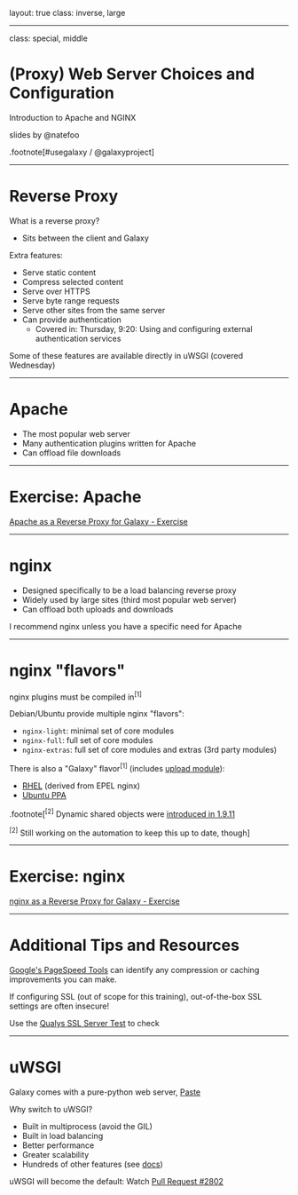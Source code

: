 layout: true
class: inverse, large

---
class: special, middle
# (Proxy) Web Server Choices and Configuration

Introduction to Apache and NGINX

slides by @natefoo

.footnote[\#usegalaxy / @galaxyproject]

---
# Reverse Proxy

What is a reverse proxy?
- Sits between the client and Galaxy

Extra features:
- Serve static content
- Compress selected content
- Serve over HTTPS
- Serve byte range requests
- Serve other sites from the same server
- Can provide authentication
  - Covered in: Thursday, 9:20: Using and configuring external authentication services

Some of these features are available directly in uWSGI (covered Wednesday)

---
# Apache

- The most popular web server
- Many authentication plugins written for Apache
- Can offload file downloads

---
# Exercise: Apache

[Apache as a Reverse Proxy for Galaxy - Exercise](https://github.com/martenson/dagobah-training/blob/master/intro/04-web-servers/ex1-apache.md)

---
# nginx

- Designed specifically to be a load balancing reverse proxy
- Widely used by large sites (third most popular web server)
- Can offload both uploads and downloads

I recommend nginx unless you have a specific need for Apache

---
# nginx "flavors"

nginx plugins must be compiled in<sup>[1]</sup>

Debian/Ubuntu provide multiple nginx "flavors":
- `nginx-light`: minimal set of core modules
- `nginx-full`: full set of core modules
- `nginx-extras`: full set of core modules and extras (3rd party modules)

There is also a "Galaxy" flavor<sup>[1]</sup> (includes [upload module](https://github.com/vkholodkov/nginx-upload-module)):
- [RHEL](https://depot.galaxyproject.org/yum/) (derived from EPEL nginx)
- [Ubuntu PPA](https://launchpad.net/~galaxyproject/+archive/ubuntu/nginx)

.footnote[<sup>[2]</sup> Dynamic shared objects were [introduced in 1.9.11](https://www.nginx.com/blog/dynamic-modules-nginx-1-9-11/)

<sup>[2]</sup> Still working on the automation to keep this up to date, though]

---
# Exercise: nginx

[nginx as a Reverse Proxy for Galaxy - Exercise](https://github.com/martenson/dagobah-training/blob/master/intro/04-web-servers/ex2-nginx.md)

---
# Additional Tips and Resources

[Google's PageSpeed Tools](https://developers.google.com/speed/pagespeed/insights/) can identify any compression or caching improvements you can make.

If configuring SSL (out of scope for this training), out-of-the-box SSL settings are often insecure!

Use the [Qualys SSL Server Test](https://www.ssllabs.com/ssltest/analyze.html) to check

---
# uWSGI

Galaxy comes with a pure-python web server, [Paste](http://pythonpaste.org/)

Why switch to uWSGI?
- Built in multiprocess (avoid the GIL)
- Built in load balancing
- Better performance
- Greater scalability
- Hundreds of other features (see [docs](http://uwsgi-docs.readthedocs.io/en/latest/))

uWSGI will become the default: Watch [Pull Request #2802](https://github.com/galaxyproject/galaxy/pull/2802)
